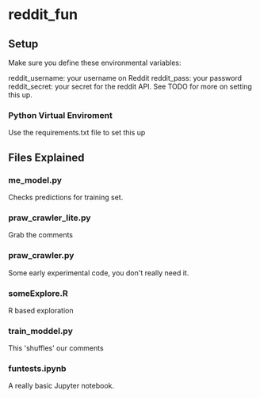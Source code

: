 # reddit_fun

## Setup

Make sure you define these environmental variables:

reddit_username: your username on Reddit
reddit_pass: your password
reddit_secret: your secret for the reddit API. See TODO for more on setting this up.

### Python Virtual Enviroment

Use the requirements.txt file to set this up

## Files Explained

### me_model.py

Checks predictions for training set.

### praw_crawler_lite.py

Grab the comments

### praw_crawler.py

Some early experimental code, you don't really need it.

### someExplore.R

R based exploration

### train_moddel.py

This 'shuffles' our comments

### funtests.ipynb

A really basic Jupyter notebook.